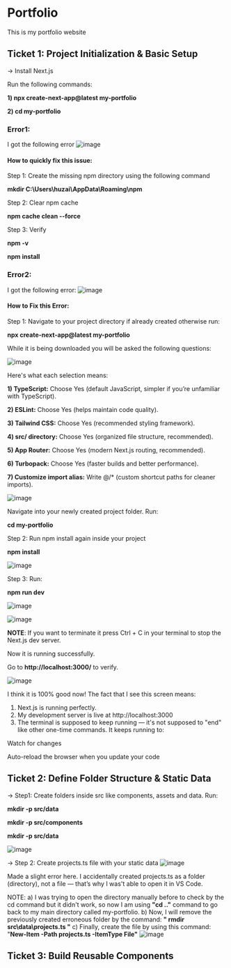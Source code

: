 # Portfolio
This is my portfolio website

## Ticket 1: Project Initialization & Basic Setup
-> Install Next.js

Run the following commands: 

**1) npx create-next-app@latest my-portfolio** 

**2) cd my-portfolio**

### Error1:

I got the following error 
![image](https://github.com/user-attachments/assets/e024d84f-e2c5-405b-a408-a9e5fb1bff0e)

#### How to quickly fix this issue:
Step 1: Create the missing npm directory using the following command

**mkdir C:\Users\huzai\AppData\Roaming\npm**

Step 2: Clear npm cache

**npm cache clean --force**

Step 3: Verify 

**npm -v**

**npm install**

### Error2:

I got the following error:
![image](https://github.com/user-attachments/assets/abda3de2-ec89-4c3b-a966-8b2d978b5252)

#### How to Fix this Error:
Step 1: Navigate to your project directory if already created otherwise run: 

**npx create-next-app@latest my-portfolio**

While it is being downloaded you will be asked the following questions: 

![image](https://github.com/user-attachments/assets/9a441136-d432-4211-ace7-fdcecc76d65c)

Here's what each selection means:

**1) TypeScript:** Choose Yes (default JavaScript, simpler if you’re unfamiliar with TypeScript).

**2) ESLint:** Choose Yes (helps maintain code quality).

**3) Tailwind CSS:** Choose Yes (recommended styling framework).

**4) src/ directory:** Choose Yes (organized file structure, recommended).

**5) App Router:** Choose Yes (modern Next.js routing, recommended).

**6) Turbopack:** Choose Yes (faster builds and better performance).

**7) Customize import alias:** Write @/* (custom shortcut paths for cleaner imports).

![image](https://github.com/user-attachments/assets/daa91455-369b-47bb-9045-1985b1e69cd4)

Navigate into your newly created project folder. Run:

**cd my-portfolio**

Step 2: Run npm install again inside your project

**npm install**

![image](https://github.com/user-attachments/assets/f2684c93-a030-4718-8e56-23e2957732ca)


Step 3: Run:

**npm run dev**

![image](https://github.com/user-attachments/assets/6228b561-bc26-4168-a865-760a8d8c5fe5)

![image](https://github.com/user-attachments/assets/68f11eda-4530-4300-a5aa-f6c640a09d17)

**NOTE**: If you want to terminate it press Ctrl + C in your terminal to stop the Next.js dev server.

Now it is running successfully. 

Go to **http://localhost:3000/** to verify. 

![image](https://github.com/user-attachments/assets/0935e3c7-8114-478d-8163-403456b032f8)

I think it is 100% good now!
The fact that I see this screen means:

1) Next.js is running perfectly.
2) My development server is live at http://localhost:3000
3) The terminal is supposed to keep running — it's not supposed to "end" like other one-time commands. It keeps running to:

Watch for changes

Auto-reload the browser when you update your code

## Ticket 2: Define Folder Structure & Static Data

-> Step1: Create folders inside src like components, assets and data. Run:

**mkdir -p src/data**

**mkdir -p src/components**

**mkdir -p src/data**

![image](https://github.com/user-attachments/assets/6f355ceb-13c0-4e6b-9f30-543300ba31dd)


->  Step 2: Create projects.ts file with your static data
![image](https://github.com/user-attachments/assets/4cdab61c-31a0-4299-8534-a2fd5893749c)

Made a slight error here. I accidentally created projects.ts as a folder (directory), not a file — that’s why I was't able to open it in VS Code.

NOTE: 
a) I was trying to open the directory manually before to check by the cd command but it didn't work, so now I am using **"cd .."** command to go back to my main directory called my-portfolio.
b) Now, I will remove the previously created erroneous folder by the command: **" rmdir src\data\projects.ts "** 
c) Finally, create the file by using this command: "**New-Item -Path projects.ts -ItemType File"**
![image](https://github.com/user-attachments/assets/7bda28d4-ddc0-4605-b19a-ac59e980e5f1)

## Ticket 3: Build Reusable Components










